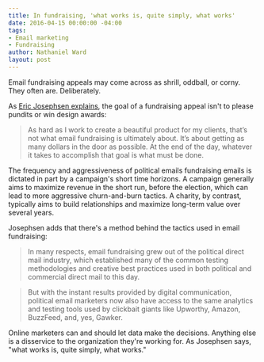 ```yaml
---
title: In fundraising, 'what works is, quite simply, what works'
date: 2016-04-15 00:00:00 -04:00
tags:
- Email marketing
- Fundraising
author: Nathaniel Ward
layout: post
---
```


Email fundraising appeals may come across as shrill, oddball, or corny. They often are. Deliberately.

As [Eric Josephsen explains](http://theresurgent.com/sorry-gawker-ted-cruz-knows-exactly-what-hes-doing-with-his-emails/), the goal of a fundraising appeal isn't to please pundits or win design awards:

>As hard as I work to create a beautiful product for my clients, that’s not what email fundraising is ultimately about. It’s about getting as many dollars in the door as possible. At the end of the day, whatever it takes to accomplish that goal is what must be done.

The frequency and aggressiveness of political emails fundraising emails is dictated in part by a campaign's short time horizons. A campaign generally aims to maximize revenue in the short run, before the election, which can lead to more aggressive churn-and-burn tactics. A charity, by contrast, typically aims to build relationships and maximize long-term value over several years.

Josephsen adds that there's a method behind the tactics used in email fundraising:

>In many respects, email fundraising grew out of the political direct mail industry, which established many of the common testing methodologies and creative best practices used in both political and commercial direct mail to this day.

>But with the instant results provided by digital communication, political email marketers now also have access to the same analytics and testing tools used by clickbait giants like Upworthy, Amazon, BuzzFeed, and, yes, Gawker.

Online marketers can and should let data make the decisions. Anything else is a disservice to the organization they're working for. As Josephsen says, "what works is, quite simply, what works."